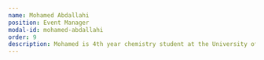 ```yaml
---
name: Mohamed Abdallahi
position: Event Manager
modal-id: mohamed-abdallahi
order: 9
description: Mohamed is 4th year chemistry student at the University of Calgary. He has long been involved in various initiatives on campus and for the community at large such as the Make-A-Wish Foundation, U of C Mentorship Program and Alberta Children’s Hospital. He has demonstrated his excellence in serving the community and is motivated to pursue a career in Medicine. He strives to use the power of communication and dialogue to bolster understanding about our differences.
---
```

